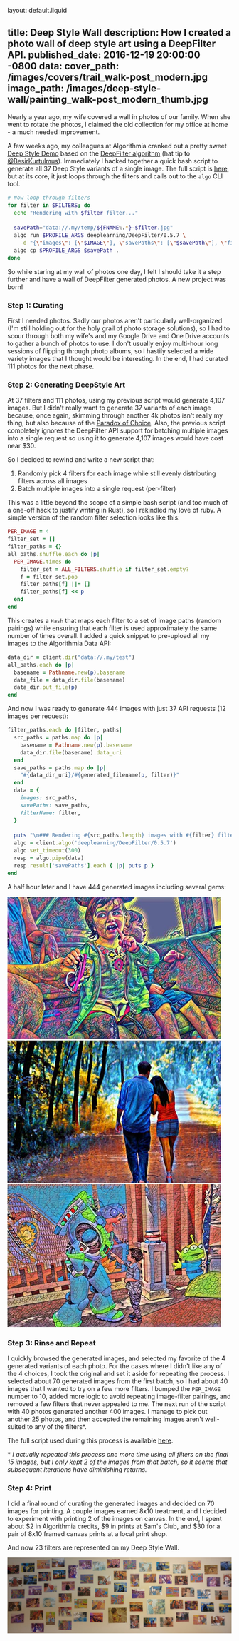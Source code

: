 layout: default.liquid

title: Deep Style Wall
description: How I created a photo wall of deep style art using a DeepFilter API.
published_date: 2016-12-19 20:00:00 -0800
data:
  cover_path: /images/covers/trail_walk-post_modern.jpg
  image_path: /images/deep-style-wall/painting_walk-post_modern_thumb.jpg
---

Nearly a year ago, my wife covered a wall in photos of our family. When she went to rotate the photos, I claimed the old collection for my office at home - a much needed improvement.

A few weeks ago, my colleagues at Algorithmia cranked out a pretty sweet [Deep Style Demo](http://demos.algorithmia.com/deep-style/) based on the [DeepFilter algorithm](https://algorithmia.com/algorithms/deeplearning/DeepFilter) (hat tip to [@BesirKurtulmus](https://twitter.com/BesirKurtulmus)). Immediately I hacked together a quick bash script to generate all 37 Deep Style variants of a single image. The full script is [here](https://gist.github.com/anowell/386035fede097e4aa505102481f00517), but at its core, it just loops through the filters and calls out to the `algo` CLI tool.

```bash
# Now loop through filters
for filter in $FILTERS; do
  echo "Rendering with $filter filter..."

  savePath="data://.my/temp/${FNAME%.*}-$filter.jpg"
  algo run $PROFILE_ARGS deeplearning/DeepFilter/0.5.7 \
    -d "{\"images\": [\"$IMAGE\"], \"savePaths\": [\"$savePath\"], \"filterName\": \"$filter\"}"
  algo cp $PROFILE_ARGS $savePath .
done
```

So while staring at my wall of photos one day, I felt I should take it a step further and have a wall of DeepFilter generated photos. A new project was born!

### Step 1: Curating

First I needed photos. Sadly our photos aren't particularly well-organized (I'm still holding out for the holy grail of photo storage solutions), so I had to scour through both my wife's and my Google Drive and One Drive accounts to gather a bunch of photos to use. I don't usually enjoy multi-hour long sessions of flipping through photo albums, so I hastily selected a wide variety images that I thought would be interesting. In the end, I had curated 111 photos for the next phase.

### Step 2: Generating DeepStyle Art

At 37 filters and 111 photos, using my previous script would generate 4,107 images. But I didn't really want to generate 37 variants of each image because, once again, skimming through another 4k photos isn't really my thing, but also because of the [Paradox of Choice](https://en.wikipedia.org/wiki/The_Paradox_of_Choice). Also, the previous script completely ignores the DeepFilter API support for batching multiple images into a single request so using it to generate 4,107 images would have cost near $30.

So I decided to rewind and write a new script that:

1. Randomly pick 4 filters for each image while still evenly distributing filters across all images
2. Batch multiple images into a single request (per-filter)

This was a little beyond the scope of a simple bash script (and too much of a one-off hack to justify writing in Rust), so I rekindled my love of ruby. A simple version of the random filter selection looks like this:

```ruby
PER_IMAGE = 4
filter_set = []
filter_paths = {}
all_paths.shuffle.each do |p|
  PER_IMAGE.times do
    filter_set = ALL_FILTERS.shuffle if filter_set.empty?
    f = filter_set.pop
    filter_paths[f] ||= []
    filter_paths[f] << p
  end
end
```

This creates a `Hash` that maps each filter to a set of image paths (random pairings) while ensuring that each filter is used approximately the same number of times overall. I added a quick snippet to pre-upload all my images to the Algorithmia Data API:

```ruby
data_dir = client.dir("data://.my/test")
all_paths.each do |p|
  basename = Pathname.new(p).basename
  data_file = data_dir.file(basename)
  data_dir.put_file(p)
end
```

And now I was ready to generate 444 images with just 37 API requests (12 images per request):

```ruby
filter_paths.each do |filter, paths|
  src_paths = paths.map do |p|
    basename = Pathname.new(p).basename
    data_dir.file(basename).data_uri
  end
  save_paths = paths.map do |p|
    "#{data_dir_uri}/#{generated_filename(p, filter)}"
  end
  data = {
    images: src_paths,
    savePaths: save_paths,
    filterName: filter,
  }

  puts "\n### Rendering #{src_paths.length} images with #{filter} filter..."
  algo = client.algo('deeplearning/DeepFilter/0.5.7')
  algo.set_timeout(300)
  resp = algo.pipe(data)
  resp.result['savePaths'].each { |p| puts p }
end
```

A half hour later and I have 444 generated images including several gems:

<div class="grid">
    <div class="col"><img src="/images/deep-style-wall/train_ride-colorful_dream_thumb.jpg"></div>
    <div class="col"><img src="/images/deep-style-wall/painting_walk-post_modern_thumb.jpg"></div>
    <div class="col"><img src="/images/deep-style-wall/buzz-crunch_paper_thumb.jpg"></div>
</div>

### Step 3: Rinse and Repeat

I quickly browsed the generated images, and selected my favorite of the 4 generated variants of each photo. For the cases where I didn't like any of the 4 choices, I took the original and set it aside for repeating the process. I selected about 70 generated images from the first batch, so I had about 40 images that I wanted to try on a few more filters. I bumped the `PER_IMAGE` number to 10, added more logic to avoid repeating image-filter pairings, and removed a few filters that never appealed to me. The next run of the script with 40 photos generated another 400 images. I manage to pick out another 25 photos, and then accepted the remaining images aren't well-suited to any of the filters*.

The full script used during this process is available [here](https://gist.github.com/anowell/fd8cd6706b6c16080f09e67765e6915d).

&ast; *I actually repeated this process one more time using all filters on the final 15 images, but I only kept 2 of the images from that batch, so it seems that subsequent iterations have diminishing returns.*

### Step 4: Print

I did a final round of curating the generated images and decided on 70 images for printing. A couple images earned 8x10 treatment, and I decided to experiment with printing 2 of the images on canvas. In the end, I spent about $2 in Algorithmia credits, $9 in prints at Sam's Club, and $30 for a pair of 8x10 framed canvas prints at a local print shop.

And now 23 filters are represented on my Deep Style Wall.

<img src="/images/deep-style-wall/photo-wall.jpg">

